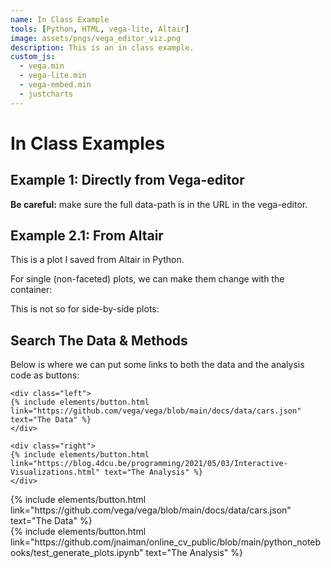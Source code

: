 ```yaml
---
name: In Class Example
tools: [Python, HTML, vega-lite, Altair]
image: assets/pngs/vega_editor_viz.png
description: This is an in class example.
custom_js:
  - vega.min
  - vega-lite.min
  - vega-embed.min
  - justcharts
---
```



# In Class Examples

## Example 1: Directly from Vega-editor

**Be careful:** make sure the full data-path is in the URL in the vega-editor.

<vegachart schema-url="{{ site.baseurl }}/assets/json/from_vega_editor.json" style="width: 100%"></vegachart>

## Example 2.1: From Altair

This is a plot I saved from Altair in Python.

<vegachart schema-url="{{ site.baseurl }}/assets/json/population_scatter.json" style="width: 100%"></vegachart>

For single (non-faceted) plots, we can make them change with the container:
<vegachart schema-url="{{ site.baseurl }}/assets/json/population_scatter_container.json" style="width: 100%"></vegachart>

This is not so for side-by-side plots: 
<vegachart schema-url="{{ site.baseurl }}/assets/json/mobility_container.json" style="width: 100%"></vegachart>


## Search The Data & Methods

Below is where we can put some links to both the data and the analysis code as buttons:

```
<div class="left">
{% include elements/button.html link="https://github.com/vega/vega/blob/main/docs/data/cars.json" text="The Data" %}
</div>

<div class="right">
{% include elements/button.html link="https://blog.4dcu.be/programming/2021/05/03/Interactive-Visualizations.html" text="The Analysis" %}
</div>
```

<!-- these are written in a combo of html and liquid --> 

<div class="left">
{% include elements/button.html link="https://github.com/vega/vega/blob/main/docs/data/cars.json" text="The Data" %}
</div>

<div class="right">
{% include elements/button.html link="https://github.com/jnaiman/online_cv_public/blob/main/python_notebooks/test_generate_plots.ipynb" text="The Analysis" %}
</div>

